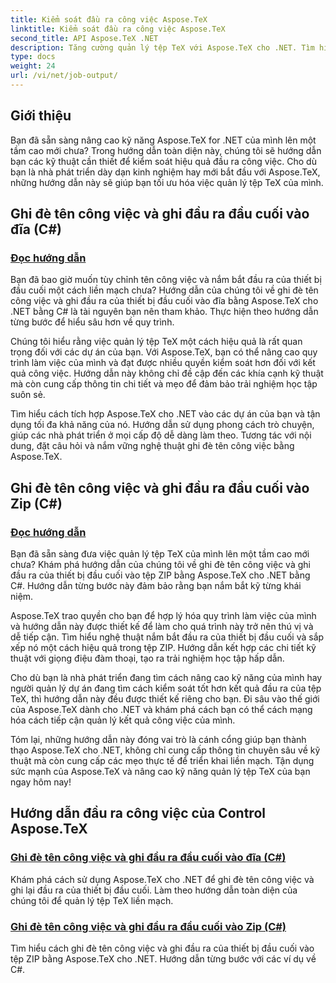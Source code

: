 ```yaml
---
title: Kiểm soát đầu ra công việc Aspose.TeX
linktitle: Kiểm soát đầu ra công việc Aspose.TeX
second_title: API Aspose.TeX .NET
description: Tăng cường quản lý tệp TeX với Aspose.TeX cho .NET. Tìm hiểu cách ghi đè tên công việc và nắm bắt đầu ra của thiết bị đầu cuối một cách dễ dàng bằng cách sử dụng C# với hướng dẫn từng bước của chúng tôi.
type: docs
weight: 24
url: /vi/net/job-output/
---
```


## Giới thiệu

Bạn đã sẵn sàng nâng cao kỹ năng Aspose.TeX for .NET của mình lên một tầm cao mới chưa? Trong hướng dẫn toàn diện này, chúng tôi sẽ hướng dẫn bạn các kỹ thuật cần thiết để kiểm soát hiệu quả đầu ra công việc. Cho dù bạn là nhà phát triển dày dạn kinh nghiệm hay mới bắt đầu với Aspose.TeX, những hướng dẫn này sẽ giúp bạn tối ưu hóa việc quản lý tệp TeX của mình.

## Ghi đè tên công việc và ghi đầu ra đầu cuối vào đĩa (C#)
### [Đọc hướng dẫn](./override-job-name-disk-output-csharp/)

Bạn đã bao giờ muốn tùy chỉnh tên công việc và nắm bắt đầu ra của thiết bị đầu cuối một cách liền mạch chưa? Hướng dẫn của chúng tôi về ghi đè tên công việc và ghi đầu ra của thiết bị đầu cuối vào đĩa bằng Aspose.TeX cho .NET bằng C# là tài nguyên bạn nên tham khảo. Thực hiện theo hướng dẫn từng bước để hiểu sâu hơn về quy trình.

Chúng tôi hiểu rằng việc quản lý tệp TeX một cách hiệu quả là rất quan trọng đối với các dự án của bạn. Với Aspose.TeX, bạn có thể nâng cao quy trình làm việc của mình và đạt được nhiều quyền kiểm soát hơn đối với kết quả công việc. Hướng dẫn này không chỉ đề cập đến các khía cạnh kỹ thuật mà còn cung cấp thông tin chi tiết và mẹo để đảm bảo trải nghiệm học tập suôn sẻ.

Tìm hiểu cách tích hợp Aspose.TeX cho .NET vào các dự án của bạn và tận dụng tối đa khả năng của nó. Hướng dẫn sử dụng phong cách trò chuyện, giúp các nhà phát triển ở mọi cấp độ dễ dàng làm theo. Tương tác với nội dung, đặt câu hỏi và nắm vững nghệ thuật ghi đè tên công việc bằng Aspose.TeX.

## Ghi đè tên công việc và ghi đầu ra đầu cuối vào Zip (C#)
### [Đọc hướng dẫn](./override-job-name-zip-output-csharp/)

Bạn đã sẵn sàng đưa việc quản lý tệp TeX của mình lên một tầm cao mới chưa? Khám phá hướng dẫn của chúng tôi về ghi đè tên công việc và ghi đầu ra của thiết bị đầu cuối vào tệp ZIP bằng Aspose.TeX cho .NET bằng C#. Hướng dẫn từng bước này đảm bảo rằng bạn nắm bắt kỹ từng khái niệm.

Aspose.TeX trao quyền cho bạn để hợp lý hóa quy trình làm việc của mình và hướng dẫn này được thiết kế để làm cho quá trình này trở nên thú vị và dễ tiếp cận. Tìm hiểu nghệ thuật nắm bắt đầu ra của thiết bị đầu cuối và sắp xếp nó một cách hiệu quả trong tệp ZIP. Hướng dẫn kết hợp các chi tiết kỹ thuật với giọng điệu đàm thoại, tạo ra trải nghiệm học tập hấp dẫn.

Cho dù bạn là nhà phát triển đang tìm cách nâng cao kỹ năng của mình hay người quản lý dự án đang tìm cách kiểm soát tốt hơn kết quả đầu ra của tệp TeX, thì hướng dẫn này đều được thiết kế riêng cho bạn. Đi sâu vào thế giới của Aspose.TeX dành cho .NET và khám phá cách bạn có thể cách mạng hóa cách tiếp cận quản lý kết quả công việc của mình.

Tóm lại, những hướng dẫn này đóng vai trò là cánh cổng giúp bạn thành thạo Aspose.TeX cho .NET, không chỉ cung cấp thông tin chuyên sâu về kỹ thuật mà còn cung cấp các mẹo thực tế để triển khai liền mạch. Tận dụng sức mạnh của Aspose.TeX và nâng cao kỹ năng quản lý tệp TeX của bạn ngay hôm nay!
## Hướng dẫn đầu ra công việc của Control Aspose.TeX
### [Ghi đè tên công việc và ghi đầu ra đầu cuối vào đĩa (C#)](./override-job-name-disk-output-csharp/)
Khám phá cách sử dụng Aspose.TeX cho .NET để ghi đè tên công việc và ghi lại đầu ra của thiết bị đầu cuối. Làm theo hướng dẫn toàn diện của chúng tôi để quản lý tệp TeX liền mạch.
### [Ghi đè tên công việc và ghi đầu ra đầu cuối vào Zip (C#)](./override-job-name-zip-output-csharp/)
Tìm hiểu cách ghi đè tên công việc và ghi đầu ra của thiết bị đầu cuối vào tệp ZIP bằng Aspose.TeX cho .NET. Hướng dẫn từng bước với các ví dụ về C#.